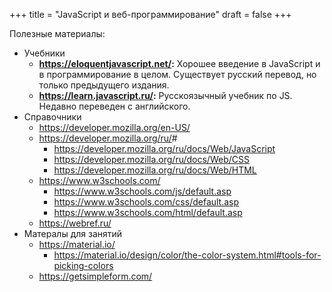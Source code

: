 +++
title = "JavaScript и веб-программирование"
draft = false
+++

Полезные материалы:

-   Учебники
    -   **<https://eloquentjavascript.net/>:** Хорошее введение в JavaScript и в программирование в целом. Существует русский перевод, но только предыдущего издания.
    -   **<https://learn.javascript.ru/>:** Русскоязычный учебник по JS. Недавно переведен с английского.
-   Справочники
    -   <https://developer.mozilla.org/en-US/>
    -   <https://developer.mozilla.org/ru/>#
        -   <https://developer.mozilla.org/ru/docs/Web/JavaScript>
        -   <https://developer.mozilla.org/ru/docs/Web/CSS>
        -   <https://developer.mozilla.org/ru/docs/Web/HTML>
    -   <https://www.w3schools.com/>
        -   <https://www.w3schools.com/js/default.asp>
        -   <https://www.w3schools.com/css/default.asp>
        -   <https://www.w3schools.com/html/default.asp>
    -   <https://webref.ru/>
-   Матералы для занятий
    -   <https://material.io/>
        -   <https://material.io/design/color/the-color-system.html#tools-for-picking-colors>
    -   <https://getsimpleform.com/>
